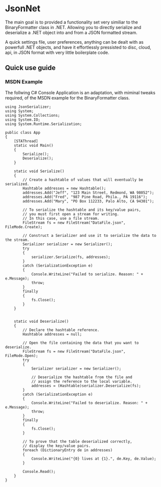 # JsonNet

The main goal is to provided a functionality set very similiar to the BinaryFormatter class in .NET.
Allowing you to directly serialize and deserialize a .NET object into and from a JSON formatted stream.

A quick settings file, user preferences, anything can be dealt with as powerfull .NET objects, and have it effortlessly pressisted to disc, cloud, api, in JSON format with very little boilerplate code.

## Quick use guide

### MSDN Example

The follwing C# Console Application is an adaptation, with miminal tweaks required, of the MSDN example for the BinaryFormatter class.

```
using JsonSerializer;
using System;
using System.Collections;
using System.IO;
using System.Runtime.Serialization;

public class App
{
    [STAThread]
    static void Main()
    {
        Serialize();
        Deserialize();
    }

    static void Serialize()
    {
        // Create a hashtable of values that will eventually be serialized.
        Hashtable addresses = new Hashtable();
        addresses.Add("Jeff", "123 Main Street, Redmond, WA 98052");
        addresses.Add("Fred", "987 Pine Road, Phila., PA 19116");
        addresses.Add("Mary", "PO Box 112233, Palo Alto, CA 94301");

        // To serialize the hashtable and its key/value pairs,  
        // you must first open a stream for writing. 
        // In this case, use a file stream.
        FileStream fs = new FileStream("DataFile.json", FileMode.Create);

        // Construct a Serializer and use it to serialize the data to the stream.
        Serializer serializer = new Serializer();
        try
        {
            serializer.Serialize(fs, addresses);
        }
        catch (SerializationException e)
        {
            Console.WriteLine("Failed to serialize. Reason: " + e.Message);
            throw;
        }
        finally
        {
            fs.Close();
        }
    }


    static void Deserialize()
    {
        // Declare the hashtable reference.
        Hashtable addresses = null;

        // Open the file containing the data that you want to deserialize.
        FileStream fs = new FileStream("DataFile.json", FileMode.Open);
        try
        {
            Serializer serializer = new Serializer();

            // Deserialize the hashtable from the file and 
            // assign the reference to the local variable.
            addresses = (Hashtable)serializer.Deserialize(fs);
        }
        catch (SerializationException e)
        {
            Console.WriteLine("Failed to deserialize. Reason: " + e.Message);
            throw;
        }
        finally
        {
            fs.Close();
        }

        // To prove that the table deserialized correctly, 
        // display the key/value pairs.
        foreach (DictionaryEntry de in addresses)
        {
            Console.WriteLine("{0} lives at {1}.", de.Key, de.Value);
        }

        Console.Read();
    }
}
```
